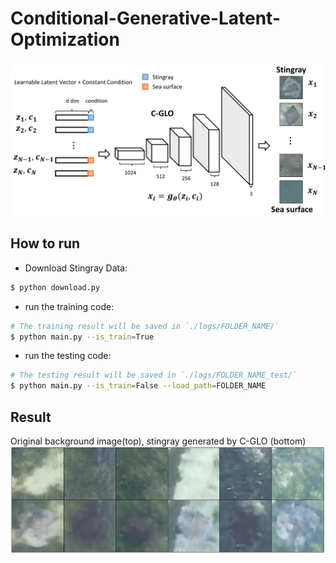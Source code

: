 # Conditional-Generative-Latent-Optimization

![alt tag](./assets/cglo-1.png)



## How to run
- Download Stingray Data:

```bash
$ python download.py
```

- run the training code:

```bash
# The training result will be saved in `./logs/FOLDER_NAME/`
$ python main.py --is_train=True
```

- run the testing code:

```bash
# The testing result will be saved in `./logs/FOLDER_NAME_test/`
$ python main.py --is_train=False --load_path=FOLDER_NAME
```

## Result
Original background image(top), stingray generated by C-GLO (bottom)
![alt tag](./assets/Fig5-1.png)



